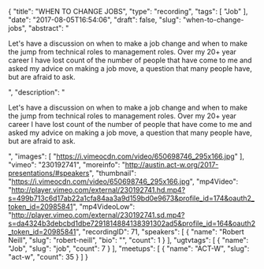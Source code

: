 {
  "title": "WHEN TO CHANGE JOBS",
  "type": "recording",
  "tags": [
    "Job"
  ],
  "date": "2017-08-05T16:54:06",
  "draft": false,
  "slug": "when-to-change-jobs",
  "abstract": "<p>Let's have a discussion on when to make a job change and when to make the jump from technical roles to management roles. Over my 20+ year career I have lost count of the number of people that have come to me and asked my advice on making a job move, a question that many people have, but are afraid to ask.</p>",
  "description": "<p>Let's have a discussion on when to make a job change and when to make the jump from technical roles to management roles. Over my 20+ year career I have lost count of the number of people that have come to me and asked my advice on making a job move, a question that many people have, but are afraid to ask.</p>",
  "images": [
    "https://i.vimeocdn.com/video/650698746_295x166.jpg"
  ],
  "vimeo": "230192741",
  "moreinfo": "http://austin.act-w.org/2017-presentations/#speakers",
  "thumbnail": "https://i.vimeocdn.com/video/650698746_295x166.jpg",
  "mp4Video": "http://player.vimeo.com/external/230192741.hd.mp4?s=499b713c6d17ab22a1cfa84aa3a9d159bd0e9673&profile_id=174&oauth2_token_id=20985841",
  "mp4VideoLow": "http://player.vimeo.com/external/230192741.sd.mp4?s=da4324b3debcbd1dbe7291814884138391302ad5&profile_id=164&oauth2_token_id=20985841",
  "recordingID": 71,
  "speakers": [
    {
      "name": "Robert Neill",
      "slug": "robert-neill",
      "bio": "",
      "count": 1
    }
  ],
  "ugtvtags": [
    {
      "name": "Job",
      "slug": "job",
      "count": 7
    }
  ],
  "meetups": [
    {
      "name": "ACT-W",
      "slug": "act-w",
      "count": 35
    }
  ]
}
